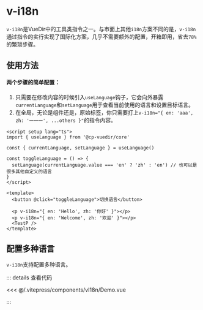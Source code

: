 # v-i18n

`v-i18n`是VueDir中的工具类指令之一。与市面上其他`i18n`方案不同的是，`v-i18n`通过指令的实行实现了国际化方案，几乎不需要额外的配置，开箱即用，省去`78%`的繁琐步骤。

## 使用方法

#### 两个步骤的简单配置：

1. 只需要在修改内容的时候引入`useLanguage`钩子，它会向外暴露`currentLanguage`和`setLanguage`用于查看当前使用的语言和设置目标语言。
2. 在全局，无论是组件还是，原始标签，你只需要打上`v-i18n="{ en: 'aaa', zh: '一一一', ...others }"`的指令内容。

```vue
<script setup lang="ts">
import { useLanguage } from '@cp-vuedir/core'

const { currentLanguage, setLanguage } = useLanguage()

const toggleLanguage = () => {
  setLanguage(currentLanguage.value === 'en' ? 'zh' : 'en') // 也可以是很多其他自定义的语言
}
</script>

<template>
  <button @click="toggleLanguage">切换语言</button>

  <p v-i18n="{ en: 'Hello', zh: '你好' }"></p>
  <p v-i18n="{ en: 'Welcome', zh: '欢迎' }"></p>
  <TestP />
</template>
```

## 配置多种语言

`v-i18n`支持配置多种语言。

<Demo />

::: details 查看代码

<<< @/.vitepress/components/vI18n/Demo.vue

:::

<script setup>
    import Demo from '../.vitepress/components/vI18n/Demo.vue'
</script>

